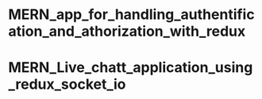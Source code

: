 # MERN_app_for_handling_authentification_and_athorization_with_redux
# MERN_Live_chatt_application_using_redux_socket_io
